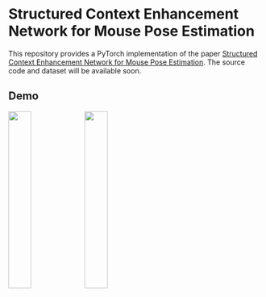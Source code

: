 # Structured Context Enhancement Network for Mouse Pose Estimation

This repository provides a PyTorch implementation of the paper [ Structured Context Enhancement Network for Mouse Pose Estimation](https://arxiv.org/abs/2012.00630). The source code and dataset will be available soon.

## Demo

<img src="1-1.gif" width="30%"><img src="1-2.gif" width="30%">

